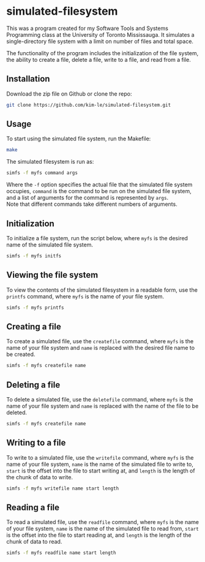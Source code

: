 # simulated-filesystem
This was a program created for my Software Tools and Systems Programming class at the University of Toronto Mississauga. It simulates a single-directory file system with a limit on number of files and total space. 

The functionality of the program includes the initialization of the file system, the ability to create a file, delete a file, write to a file, and read from a file.

## Installation
Download the zip file on Github or clone the repo:

```bash
git clone https://github.com/kim-le/simulated-filesystem.git
```

## Usage
To start using the simulated file system, run the Makefile:
```bash
make
```
The simulated filesystem is run as:
```bash
simfs -f myfs command args
```
Where the `-f` option specifies the actual file that the simulated file system occupies, `command` is the command to be run on the simulated file system, and a list of arguments for the command is represented by `args`.  
Note that different commands take different numbers of arguments.

## Initialization
To initialize a file system, run the script below, where `myfs` is the desired name of the simulated file system.

```bash
simfs -f myfs initfs
```

## Viewing the file system
To view the contents of the simulated filesystem in a readable form, use the `printfs` command, where `myfs` is the name of your file system.
```bash
simfs -f myfs printfs
```

## Creating a file
To create a simulated file, use the `createfile` command, where `myfs` is the name of your file system and `name` is replaced with the desired file name to be created. 
```bash
simfs -f myfs createfile name
```

## Deleting a file
To delete a simulated file, use the `deletefile` command, where `myfs` is the name of your file system and `name` is replaced with the name of the file to be deleted. 
```bash
simfs -f myfs createfile name
```

## Writing to a file
To write to a simulated file, use the `writefile` command, where `myfs` is the name of your file system, `name` is the name of the simulated file to write to, `start` is the offset into the file to start writing at, and `length` is the length of the chunk of data to write.
```bash
simfs -f myfs writefile name start length
```

## Reading a file
To read a simulated file, use the `readfile` command, where `myfs` is the name of your file system, `name` is the name of the simulated file to read from, `start` is the offset into the file to start reading at, and `length` is the length of the chunk of data to read.
```bash
simfs -f myfs readfile name start length
```
